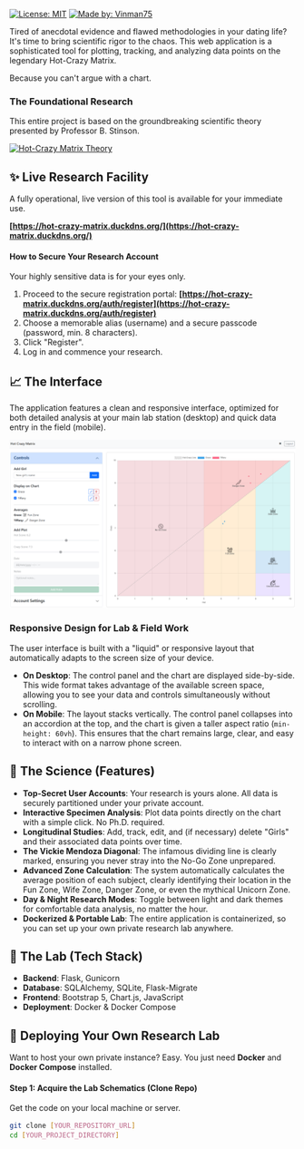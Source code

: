 [![License: MIT](https://img.shields.io/badge/License-MIT-blue.svg)](https://opensource.org/licenses/MIT)
[![Made by: Vinman75](https://img.shields.io/badge/Made%20by-Vinman75-blueviolet)](https://github.com/Vinman75)

Tired of anecdotal evidence and flawed methodologies in your dating life? It's time to bring scientific rigor to the chaos. This web application is a sophisticated tool for plotting, tracking, and analyzing data points on the legendary Hot-Crazy Matrix.

Because you can't argue with a chart.

### The Foundational Research

This entire project is based on the groundbreaking scientific theory presented by Professor B. Stinson.

[![Hot-Crazy Matrix Theory](https://img.youtube.com/vi/pInk1rV2VEg/0.jpg)](https://www.youtube.com/watch?v=pInk1rV2VEg)

## ✨ Live Research Facility

A fully operational, live version of this tool is available for your immediate use.

**[https://hot-crazy-matrix.duckdns.org/](https://hot-crazy-matrix.duckdns.org/)**

#### How to Secure Your Research Account

Your highly sensitive data is for your eyes only.
1.  Proceed to the secure registration portal: **[https://hot-crazy-matrix.duckdns.org/auth/register](https://hot-crazy-matrix.duckdns.org/auth/register)**
2.  Choose a memorable alias (username) and a secure passcode (password, min. 8 characters).
3.  Click "Register".
4.  Log in and commence your research.

## 📈 The Interface

The application features a clean and responsive interface, optimized for both detailed analysis at your main lab station (desktop) and quick data entry in the field (mobile).

![Hot-Crazy Matrix Application Interface](hot_crazy_matrix_interface.png)

### Responsive Design for Lab & Field Work

The user interface is built with a "liquid" or responsive layout that automatically adapts to the screen size of your device.

*   **On Desktop**: The control panel and the chart are displayed side-by-side. This wide format takes advantage of the available screen space, allowing you to see your data and controls simultaneously without scrolling.
*   **On Mobile**: The layout stacks vertically. The control panel collapses into an accordion at the top, and the chart is given a taller aspect ratio (`min-height: 60vh`). This ensures that the chart remains large, clear, and easy to interact with on a narrow phone screen.

## 🔬 The Science (Features)

*   **Top-Secret User Accounts**: Your research is yours alone. All data is securely partitioned under your private account.
*   **Interactive Specimen Analysis**: Plot data points directly on the chart with a simple click. No Ph.D. required.
*   **Longitudinal Studies**: Add, track, edit, and (if necessary) delete "Girls" and their associated data points over time.
*   **The Vickie Mendoza Diagonal**: The infamous dividing line is clearly marked, ensuring you never stray into the No-Go Zone unprepared.
*   **Advanced Zone Calculation**: The system automatically calculates the average position of each subject, clearly identifying their location in the Fun Zone, Wife Zone, Danger Zone, or even the mythical Unicorn Zone.
*   **Day & Night Research Modes**: Toggle between light and dark themes for comfortable data analysis, no matter the hour.
*   **Dockerized & Portable Lab**: The entire application is containerized, so you can set up your own private research lab anywhere.

## 🧪 The Lab (Tech Stack)

*   **Backend**: Flask, Gunicorn
*   **Database**: SQLAlchemy, SQLite, Flask-Migrate
*   **Frontend**: Bootstrap 5, Chart.js, JavaScript
*   **Deployment**: Docker & Docker Compose

## 🐳 Deploying Your Own Research Lab

Want to host your own private instance? Easy. You just need **Docker** and **Docker Compose** installed.

#### Step 1: Acquire the Lab Schematics (Clone Repo)

Get the code on your local machine or server.

```bash
git clone [YOUR_REPOSITORY_URL]
cd [YOUR_PROJECT_DIRECTORY]